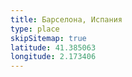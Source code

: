 ```yaml
---
title: Барселона, Испания
type: place
skipSitemap: true
latitude: 41.385063
longitude: 2.173406
---
```

